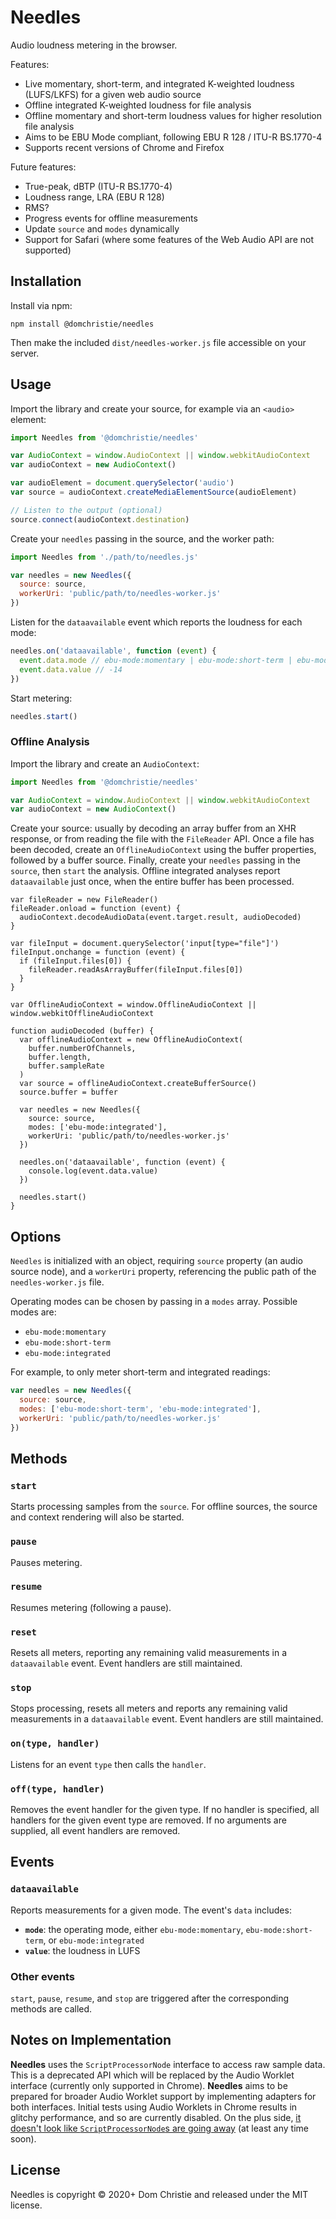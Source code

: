 # Needles
Audio loudness metering in the browser.

Features:
- Live momentary, short-term, and integrated K-weighted loudness (LUFS/LKFS) for a given web audio source
- Offline integrated K-weighted loudness for file analysis
- Offline momentary and short-term loudness values for higher resolution file analysis
- Aims to be EBU Mode compliant, following EBU R 128 / ITU-R BS.1770-4
- Supports recent versions of Chrome and Firefox

Future features:
- True-peak, dBTP (ITU-R BS.1770-4)
- Loudness range, LRA (EBU R 128)
- RMS?
- Progress events for offline measurements
- Update `source` and `modes` dynamically
- Support for Safari (where some features of the Web Audio API are not supported)

## Installation

Install via npm:
```
npm install @domchristie/needles
```
Then make the included `dist/needles-worker.js` file accessible on your server.

## Usage

Import the library and create your source, for example via an `<audio>` element:

```js
import Needles from '@domchristie/needles'

var AudioContext = window.AudioContext || window.webkitAudioContext
var audioContext = new AudioContext()

var audioElement = document.querySelector('audio')
var source = audioContext.createMediaElementSource(audioElement)

// Listen to the output (optional)
source.connect(audioContext.destination)
```

Create your `needles` passing in the source, and the worker path:

```js
import Needles from './path/to/needles.js'

var needles = new Needles({
  source: source,
  workerUri: 'public/path/to/needles-worker.js'
})
```

Listen for the `dataavailable` event which reports the loudness for each mode:

```js
needles.on('dataavailable', function (event) {
  event.data.mode // ebu-mode:momentary | ebu-mode:short-term | ebu-mode:integrated
  event.data.value // -14
})
```

Start metering:

```js
needles.start()
```

### Offline Analysis

Import the library and create an `AudioContext`:

```js
import Needles from '@domchristie/needles'

var AudioContext = window.AudioContext || window.webkitAudioContext
var audioContext = new AudioContext()
```

Create your source: usually by decoding an array buffer from an XHR response, or from reading the file with the `FileReader` API. Once a file has been decoded, create an `OfflineAudioContext` using the buffer properties, followed by a buffer source. Finally, create your `needles` passing in the `source`, then `start` the analysis. Offline integrated analyses report `dataavailable` just once, when the entire buffer has been processed.

```
var fileReader = new FileReader()
fileReader.onload = function (event) {
  audioContext.decodeAudioData(event.target.result, audioDecoded)
}

var fileInput = document.querySelector('input[type="file"]')
fileInput.onchange = function (event) {
  if (fileInput.files[0]) {
    fileReader.readAsArrayBuffer(fileInput.files[0])
  }
}

var OfflineAudioContext = window.OfflineAudioContext || window.webkitOfflineAudioContext

function audioDecoded (buffer) {
  var offlineAudioContext = new OfflineAudioContext(
    buffer.numberOfChannels,
    buffer.length,
    buffer.sampleRate
  )
  var source = offlineAudioContext.createBufferSource()
  source.buffer = buffer

  var needles = new Needles({
    source: source,
    modes: ['ebu-mode:integrated'],
    workerUri: 'public/path/to/needles-worker.js'
  })

  needles.on('dataavailable', function (event) {
    console.log(event.data.value)
  })

  needles.start()
}
```

## Options
`Needles` is initialized with an object, requiring `source` property (an audio source node), and a `workerUri` property, referencing the public path of the `needles-worker.js` file.

Operating modes can be chosen by passing in a `modes` array. Possible modes are:

- `ebu-mode:momentary`
- `ebu-mode:short-term`
- `ebu-mode:integrated`

For example, to only meter short-term and integrated readings:

```js
var needles = new Needles({
  source: source,
  modes: ['ebu-mode:short-term', 'ebu-mode:integrated'],
  workerUri: 'public/path/to/needles-worker.js'
})
```

## Methods

### `start`
Starts processing samples from the `source`. For offline sources, the source and context rendering will also be started.

### `pause`
Pauses metering.

### `resume`
Resumes metering (following a pause).

### `reset`
Resets all meters, reporting any remaining valid measurements in a `dataavailable` event. Event handlers are still maintained.

### `stop`
Stops processing, resets all meters and reports any remaining valid measurements in a `dataavailable` event. Event handlers are still maintained.

### `on(type, handler)`
Listens for an event `type` then calls the `handler`.

### `off(type, handler)`
Removes the event handler for the given type. If no handler is specified, all handlers for the given event type are removed. If no arguments are supplied, all event handlers are removed.

## Events

### `dataavailable`
Reports measurements for a given mode. The event's `data` includes:
- **`mode`**: the operating mode, either `ebu-mode:momentary`, `ebu-mode:short-term`, or `ebu-mode:integrated`
- **`value`**: the loudness in LUFS

### Other events
`start`, `pause`, `resume`, and `stop` are triggered after the corresponding methods are called.

## Notes on Implementation
**Needles** uses the `ScriptProcessorNode` interface to access raw sample data. This is a deprecated API which will be replaced by the Audio Worklet interface (currently only supported in Chrome). **Needles** aims to be prepared for broader Audio Worklet support by implementing adapters for both interfaces. Initial tests using Audio Worklets in Chrome results in glitchy performance, and so are currently disabled. On the plus side, [it doesn't look like `ScriptProcessorNode`s are going away](https://youtu.be/g1L4O1smMC0?t=928) (at least any time soon).

## License
Needles is copyright © 2020+ Dom Christie and released under the MIT license.
